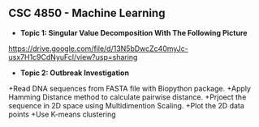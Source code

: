 ## **CSC 4850 - Machine Learning** 
+ **Topic 1: Singular Value Decomposition With The Following Picture**

https://drive.google.com/file/d/13N5bDwcZc40myJc-usx7H1c9CdNyuFcl/view?usp=sharing

+ **Topic 2: Outbreak Investigation** 

+Read DNA sequences from FASTA file with Biopython package. 
+Apply Hamming Distance method to calculate pairwise distance.
+Prjoect the sequence in 2D space using Multidimention Scaling.
+Plot the 2D data points
+Use K-means clustering  


